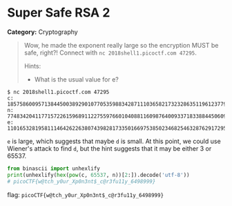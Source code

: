 # Super Safe RSA 2
**Category:** Cryptography
> Wow, he made the exponent really large so the encryption MUST be safe, right?!
> Connect with `nc 2018shell1.picoctf.com 47295`.
>
> Hints:
> - What is the usual value for e?

	$ nc 2018shell1.picoctf.com 47295
	c: 18575860095713844500389290107705359883428711103658217323286351196123779234130616537859347978129801182386993886955065428238811480759457856500048512644078397939153466547169707848810709457626712474784663972071410299722543701368066582346852161562195018755568217390064465812702251645777476091357866981268108921124
	n: 77483420411771572261596891122755976601040881160987640093371833884450609282675489257341333671261746627112960501877376036879166375061095591035701470305478715256551238312786721159709712245493036050331195154333788189252122538440190674107091178365455610635949296154155312168700026224652363587333622528988796590023
	e: 11016532819581114642622638074398281733501669753850234682546328762917295227062120769945321683153286770395937652875374062157866125743004542735716714227176259273635754000712407761549358494155956446178556789682909017712481197062341074218150877513138918585776309555782898932406965592381617316010002703803607751825

`e` is large, which suggests that maybe `d` is small. At this point, we could
use Wiener's attack to find `d`, but the hint suggests that it may be either 3
or 65537.

```python
from binascii import unhexlify
print(unhexlify(hex(pow(c, 65537, n))[2:]).decode('utf-8'))
# picoCTF{w@tch_y0ur_Xp0n3nt$_c@r3fu11y_6498999}
```

flag: `picoCTF{w@tch_y0ur_Xp0n3nt$_c@r3fu11y_6498999}`
